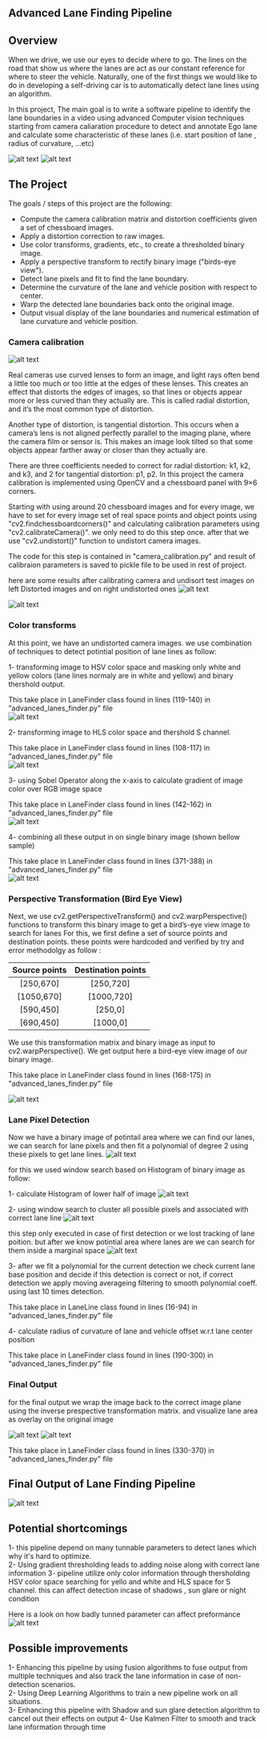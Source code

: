 ## **Advanced Lane Finding Pipeline** 

[//]: # (Image References)

[image1]: ./calibration_test/comb_calibration3.jpg "Calibration output sample 1"
[image2]: ./calibration_test/comb_calibration17.jpg "Calibration output sample 2"
[image3]: ./output_images/test1_final "Final output of Test 1 Image"
[image4]: ./output_images/test1_binary "Binary output of thresholding Test 1 Image"
[image5]: ./output_images/test1_binary_wrapped "apply prespective transformation on Binary output of thresholding Test 1 Image"
[image6]: ./output_images/test1_search_area "search area in Test 1 Image"
[image7]: ./output_images/test4_final "Final output of Test 4 Image"
[image8]: ./output_images/test6_final "Final output of Test 6 Image"
[image9]: ./output_images/straight_lines1_final "Final output of straight lines 1 Image"
[image10]: ./output_images/straight_lines2_final "Final output of straight lines 2 Image"
[image11]: ./readme_images/camera_distorsion.png "Camera Distortion Problem"
[image12]: ./readme_images/curvature.jpg "Lane Polynomial equation"
[image13]: ./output_images/project_video_out.gif "Project Video Output"
[image14]: ./output_images/challenge_video_out.gif "Challenge Video Output"
[image15]: ./readme_images/hsv.png "test 1 hsv color space"
[image16]: ./readme_images/hls.png "test 1 hls color space"
[image17]: ./readme_images/sobel_x.png "test 1 gradient in x axis"
[image18]: ./readme_images/hist.png "histogram of wrapped test 1 image"
[image19]: ./readme_images/window_search.png "window search wrapped test 1 image"

Overview
---

When we drive, we use our eyes to decide where to go.  The lines on the road that show us where the lanes are act as our constant reference for where to steer the vehicle.  Naturally, one of the first things we would like to do in developing a self-driving car is to automatically detect lane lines using an algorithm.

In this project, The main goal is to write a software pipeline to identify the lane boundaries in a video using advanced Computer vision techniques starting from camera caliaration procedure to detect and annotate Ego lane and calculate some characteristic of these lanes (i.e. start position of lane , radius of curvature, ...etc)

![alt text][image9] 
![alt text][image7]

The Project
---
The goals / steps of this project are the following:

* Compute the camera calibration matrix and distortion coefficients given a set of chessboard images.
* Apply a distortion correction to raw images.
* Use color transforms, gradients, etc., to create a thresholded binary image.
* Apply a perspective transform to rectify binary image ("birds-eye view").
* Detect lane pixels and fit to find the lane boundary.
* Determine the curvature of the lane and vehicle position with respect to center.
* Warp the detected lane boundaries back onto the original image.
* Output visual display of the lane boundaries and numerical estimation of lane curvature and vehicle position.



### **Camera calibration**
![alt text][image11]

Real cameras use curved lenses to form an image, and light rays often bend a little too much or too little at the edges of these lenses. This creates an effect that distorts the edges of images, so that lines or objects appear more or less curved than they actually are. This is called radial distortion, and it’s the most common type of distortion.

Another type of distortion, is tangential distortion. This occurs when a camera’s lens is not aligned perfectly parallel to the imaging plane, where the camera film or sensor is. This makes an image look tilted so that some objects appear farther away or closer than they actually are.

There are three coefficients needed to correct for radial distortion: k1, k2, and k3, and 2 for tangential distortion: p1, p2. In this project the camera calibration is implemented using OpenCV and a chessboard panel with 9×6 corners.

Starting with using around 20 chessboard images and for every image, we have to set for every image set of real space points and object points using "cv2.findchessboardcorners()" and calculating calibration parameters using "cv2.calibrateCamera()". we only need to do this step once. after that we use "cv2.undistort()" function to undistort camera images.

The code for this step is contained in "camera_calibration.py" and result of calibraion parameters is saved to pickle file to be used in rest of project.

here are some results after calibrating camera and undisort test images
on left Distorted images and on right undistorted ones
![alt text][image1]

![alt text][image2]

### **Color transforms**
At this point, we have an undistorted camera images. we use combination of techniques to detect potintial position of lane lines as follow:

1- transforming image to HSV color space and masking only white and yellow colors (lane lines normaly are in white and yellow) and binary thershold output.

This take place in LaneFinder class found in lines (119-140) in "advanced_lanes_finder.py" file  
![alt text][image15]

2- transforming image to HLS color space and thershold S channel.

This take place in LaneFinder class found in lines (108-117) in "advanced_lanes_finder.py" file   
![alt text][image16]

3- using Sobel Operator along the x-axis to calculate gradient of image color over RGB image space

This take place in LaneFinder class found in lines (142-162) in "advanced_lanes_finder.py" file  
![alt text][image17]

4- combining all these output in on single binary image (shown bellow sample)

This take place in LaneFinder class found in lines (371-388) in "advanced_lanes_finder.py" file  
![alt text][image4]

### **Perspective Transformation (Bird Eye View)**
Next, we use cv2.getPerspectiveTransform() and cv2.warpPerspective() functions to transform this binary image to get a bird’s-eye view image to search for lanes 
For this, we first define a set of source points and destination points. these points were hardcoded and verified by try and error methodolgy 
as follow :


| Source points | Destination points 	| 
|:-------------:|:---------------------:| 
| [250,670]    	| [250,720]   			| 
| [1050,670]   	| [1000,720] 			|
| [590,450]		| [250,0]				|
| [690,450]	    | [1000,0]   			|

We use this transformation matrix and binary image as input to cv2.warpPerspective(). We get output here a bird-eye view image of our binary image.

This take place in LaneFinder class found in lines (168-175) in "advanced_lanes_finder.py" file  

![alt text][image5]

### **Lane Pixel Detection**
Now we have a binary image of potintail area where we can find our lanes, we can search for lane pixels and then fit a polynomial of degree 2 using these pixels to get lane lines.
![alt text][image12]

for this we used window search based on Histogram of binary image as follow:

1- calculate Histogram of lower half of image
![alt text][image18]

2- using window search to cluster all possible pixels and associated with correct lane line
![alt text][image19]

this step only executed in case of first detection or we lost tracking of lane poition. but after we know potintial area where lanes are we can search for them inside a marginal space
![alt text][image6]

3- after we fit a polynomial for the current detection we check current lane base position and decide if this detection is correct or not, if correct detection we apply moving averageing filtering to smooth polynomial coeff. using last 10 times detection. 

This take place in LaneLine class found in lines (16-94) in "advanced_lanes_finder.py" file  

4- calculate radius of curvature of lane and vehicle offset w.r.t lane center position 

This take place in LaneFinder class found in lines (190-300) in "advanced_lanes_finder.py" file  

### **Final Output**
for the final output we wrap the image back to the correct image plane using the inverse prespective transformation matrix. and visualize lane area as overlay on the original image 

![alt text][image3]
![alt text][image8]

This take place in LaneFinder class found in lines (330-370) in "advanced_lanes_finder.py" file  

Final Output of Lane Finding Pipeline
---
![alt text][image13]

Potential shortcomings
---
1- this pipeline depend on many tunnable parameters to detect lanes which why it's hard to optimize.  
2- Using gradient thresholding leads to adding noise along with correct lane information 
3- pipeline utilize only color information through thersholding HSV color space searching for yello and white and HLS space for S channel. this can affect detection incase of shadows , sun glare or night condition  

Here is a look on how badly tunned parameter can affect preformance 
![alt text][image14]


Possible improvements
---
1- Enhancing this pipeline by using fusion algorithms to fuse output from multiple techniques and also track the lane information in case of non-detection scenarios.  
2- Using Deep Learning Algorithms to train a new pipeline work on all situations.   
3- Enhancing this pipeline with Shadow and sun glare detection algorithm to cancel out their effects on output
4- Use Kalmen Filter to smooth and track lane information through time 
